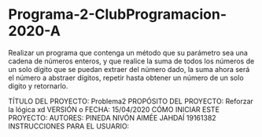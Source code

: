 # Programa-2-ClubProgramacion-2020-A
Realizar un programa que contenga un método que su parámetro sea una cadena de números enteros, y que realice la suma de todos los números de un solo dígito que se puedan extraer del número dado, la suma ahora será el número a abstraer dígitos, repetir hasta obtener un número de un solo digito y retornarlo.

TÍTULO DEL PROYECTO: Problema2
PROPÓSITO DEL PROYECTO: Reforzar la lógica xd
VERSIÓN o FECHA: 15/04/2020
CÓMO INICIAR ESTE PROYECTO: 
AUTORES: PINEDA NIVÓN AIMÉE JAHDAÍ 19161382
INSTRUCCIONES PARA EL USUARIO:
